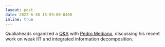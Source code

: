 ```yaml
---
layout: post
date: 2022-6-30 15:59:00-0400
inline: true
---
```


Qualiaheads organized a <a href='https://drive.google.com/file/d/1oIcolPtPmq9euLXqWc1nAdBE79QZaF5x/view'>Q&A</a> with <a href='https://pmediano.gitlab.io/'>Pedro Mediano</a>, discussing his recent work on weak IIT and integrated information decomposition.